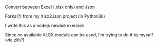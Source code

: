 Convert between Excel (.xlsx only) and Json

Forks(?) from my Xlsx2Json project (in Python3k)

I write this as a nodejs newbie exercise

Since no available XLSX module can be used, i'm trying to do it by myself (via zlib?)
